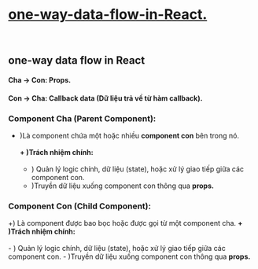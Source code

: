 # [one-way-data-flow-in-React.](https://chatgpt.com/c/675011ac-bc5c-8003-b273-a290be5d4768) <br><br>

## one-way data flow in  React
#### Cha → Con: Props.
#### Con → Cha: Callback data (Dữ liệu trả về từ hàm callback). 
### Component Cha (Parent Component): 
+ )Là component chứa một hoặc nhiều **component con** bên trong nó.<br><br>
**+ )Trách nhiệm chính:** <br><br>
    - ) Quản lý logic chính, dữ liệu (state), hoặc xử lý giao tiếp giữa các component con.
    - )Truyền dữ liệu xuống component con thông qua **props.**
  
### Component Con (Child Component):
+) Là component được bao bọc hoặc được gọi từ một component cha.
**+ )Trách nhiệm chính:** <br><br>
     - ) Quản lý logic chính, dữ liệu (state), hoặc xử lý giao tiếp giữa các component con.
    - )Truyền dữ liệu xuống component con thông qua **props.**
